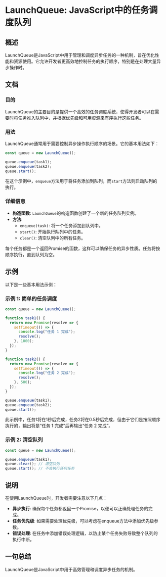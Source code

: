 <!--
Meta Description: # LaunchQueue: JavaScript中的任务调度队列 ## 概述 LaunchQueue是JavaScript中用于管理和调度异步任务的一种机制，旨在优化性能和资源使用。它允许开发者更高效地控制任务的执行顺序，特别是在处理大量异步操作时。 ## 文档 ### 目的 LaunchQueu...
Meta Keywords: queue, enqueue, launchqueue, new, start
-->

# LaunchQueue: JavaScript中的任务调度队列

## 概述
LaunchQueue是JavaScript中用于管理和调度异步任务的一种机制，旨在优化性能和资源使用。它允许开发者更高效地控制任务的执行顺序，特别是在处理大量异步操作时。

## 文档
### 目的
LaunchQueue的主要目的是提供一个高效的任务调度系统，使得开发者可以在需要时将任务推入队列中，并根据优先级和可用资源来有序执行这些任务。

### 用法
LaunchQueue通常用于需要控制异步操作执行顺序的场景。它的基本用法如下：

```javascript
const queue = new LaunchQueue();

queue.enqueue(task1);
queue.enqueue(task2);
queue.start();
```
在这个示例中，`enqueue`方法用于将任务添加到队列，而`start`方法则启动队列的执行。

### 详细信息
- **构造函数**: `LaunchQueue`的构造函数创建了一个新的任务队列实例。
- **方法**:
  - `enqueue(task)`: 将一个任务添加到队列中。
  - `start()`: 开始执行队列中的任务。
  - `clear()`: 清空队列中的所有任务。
  
每个任务都是一个返回Promise的函数，这样可以确保任务的异步性质。任务将按顺序执行，直到队列为空。

## 示例
以下是一些基本用法示例：

### 示例 1: 简单的任务调度
```javascript
const queue = new LaunchQueue();

function task1() {
  return new Promise(resolve => {
    setTimeout(() => {
      console.log("任务 1 完成");
      resolve();
    }, 1000);
  });
}

function task2() {
  return new Promise(resolve => {
    setTimeout(() => {
      console.log("任务 2 完成");
      resolve();
    }, 500);
  });
}

queue.enqueue(task1);
queue.enqueue(task2);
queue.start();
```
此示例中，任务1将在1秒后完成，任务2将在0.5秒后完成，但由于它们是按照顺序执行的，输出将是“任务 1 完成”后再输出“任务 2 完成”。

### 示例 2: 清空队列
```javascript
const queue = new LaunchQueue();

queue.enqueue(task1);
queue.clear(); // 清空队列
queue.start(); // 不会执行任何任务
```

## 说明
在使用LaunchQueue时，开发者需要注意以下几点：

- **异步执行**: 确保每个任务都返回一个Promise，以便可以正确处理任务的完成。
- **任务优先级**: 如果需要处理优先级，可以考虑在enqueue方法中添加优先级参数。
- **错误处理**: 在任务中添加错误处理逻辑，以防止某个任务失败导致整个队列的执行中断。

## 一句总结
LaunchQueue是JavaScript中用于高效管理和调度异步任务的机制。